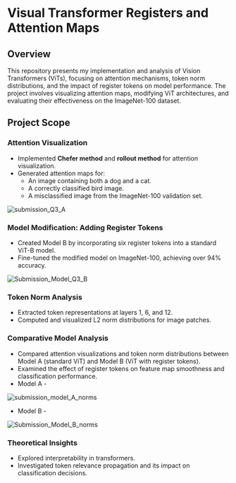 # Visual Transformer Registers and Attention Maps
## Overview
This repository presents my implementation and analysis of Vision Transformers (ViTs), focusing on attention mechanisms, token norm distributions, and the impact of register tokens on model performance. The project involves visualizing attention maps, modifying ViT architectures, and evaluating their effectiveness on the ImageNet-100 dataset.

## Project Scope
### Attention Visualization
* Implemented **Chefer method** and **rollout method** for attention visualization.
* Generated attention maps for:
  * An image containing both a dog and a cat.
  * A correctly classified bird image.
  * A misclassified image from the ImageNet-100 validation set.

![submission_Q3_A](https://github.com/user-attachments/assets/7e2bd38f-65de-4097-a51e-e375dc0571db)


### Model Modification: Adding Register Tokens
* Created Model B by incorporating six register tokens into a standard ViT-B model.
* Fine-tuned the modified model on ImageNet-100, achieving over 94% accuracy.

![Submission_Model_Q3_B](https://github.com/user-attachments/assets/08bf75c5-b30a-45ca-82fc-eec95fbb0a94)

### Token Norm Analysis
* Extracted token representations at layers 1, 6, and 12.
* Computed and visualized L2 norm distributions for image patches.

### Comparative Model Analysis
* Compared attention visualizations and token norm distributions between Model A (standard ViT) and Model B (ViT with register tokens).
* Examined the effect of register tokens on feature map smoothness and classification performance.
* Model A -
    
![submission_model_A_norms](https://github.com/user-attachments/assets/d4abb948-fb84-4306-8ca1-8d4462ca3244)

* Model B -
    
![Submission_Model_B_norms](https://github.com/user-attachments/assets/ce96ce5f-04b9-4390-a043-b7cf87cdaea6)

### Theoretical Insights
* Explored interpretability in transformers.
* Investigated token relevance propagation and its impact on classification decisions.
